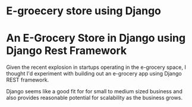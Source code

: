 # E-groecery store using Django
<h1>An E-Grocery Store in Django using Django Rest Framework </h1>

Given the recent explosion in startups operating in the e-grocery space, I thought I'd experiment with building out an e-grocery app using Django REST framework. 

Django seems like a good fit for for small to medium sized business and also provides reasonable potential for scalability as the business grows. 
